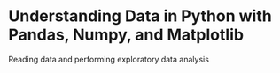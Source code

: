 # Understanding Data in Python with Pandas, Numpy, and Matplotlib
Reading data and performing exploratory data analysis 
